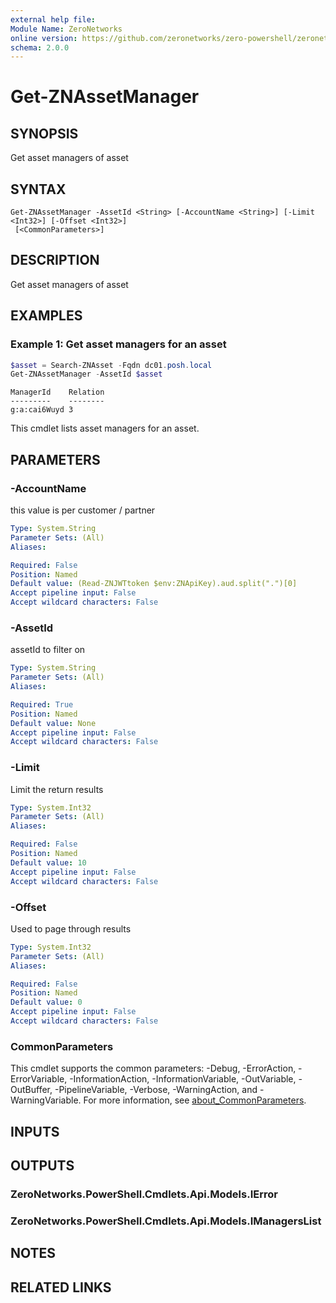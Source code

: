 ```yaml
---
external help file:
Module Name: ZeroNetworks
online version: https://github.com/zeronetworks/zero-powershell/zeronetworks/get-znassetmanager
schema: 2.0.0
---
```


# Get-ZNAssetManager

## SYNOPSIS
Get asset managers of asset

## SYNTAX

```
Get-ZNAssetManager -AssetId <String> [-AccountName <String>] [-Limit <Int32>] [-Offset <Int32>]
 [<CommonParameters>]
```

## DESCRIPTION
Get asset managers of asset

## EXAMPLES

### Example 1: Get asset managers for an asset
```powershell
$asset = Search-ZNAsset -Fqdn dc01.posh.local
Get-ZNAssetManager -AssetId $asset
```

```output
ManagerId    Relation
---------    --------
g:a:cai6Wuyd 3
```

This cmdlet lists asset managers for an asset.

## PARAMETERS

### -AccountName
this value is per customer / partner

```yaml
Type: System.String
Parameter Sets: (All)
Aliases:

Required: False
Position: Named
Default value: (Read-ZNJWTtoken $env:ZNApiKey).aud.split(".")[0]
Accept pipeline input: False
Accept wildcard characters: False
```

### -AssetId
assetId to filter on

```yaml
Type: System.String
Parameter Sets: (All)
Aliases:

Required: True
Position: Named
Default value: None
Accept pipeline input: False
Accept wildcard characters: False
```

### -Limit
Limit the return results

```yaml
Type: System.Int32
Parameter Sets: (All)
Aliases:

Required: False
Position: Named
Default value: 10
Accept pipeline input: False
Accept wildcard characters: False
```

### -Offset
Used to page through results

```yaml
Type: System.Int32
Parameter Sets: (All)
Aliases:

Required: False
Position: Named
Default value: 0
Accept pipeline input: False
Accept wildcard characters: False
```

### CommonParameters
This cmdlet supports the common parameters: -Debug, -ErrorAction, -ErrorVariable, -InformationAction, -InformationVariable, -OutVariable, -OutBuffer, -PipelineVariable, -Verbose, -WarningAction, and -WarningVariable. For more information, see [about_CommonParameters](http://go.microsoft.com/fwlink/?LinkID=113216).

## INPUTS

## OUTPUTS

### ZeroNetworks.PowerShell.Cmdlets.Api.Models.IError

### ZeroNetworks.PowerShell.Cmdlets.Api.Models.IManagersList

## NOTES

## RELATED LINKS

